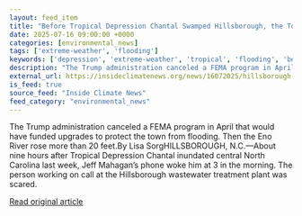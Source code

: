 ```yaml
---
layout: feed_item
title: "Before Tropical Depression Chantal Swamped Hillsborough, the Town Had Been Counting on FEMA"
date: 2025-07-16 09:00:00 +0000
categories: [environmental_news]
tags: ['extreme-weather', 'flooding']
keywords: ['depression', 'extreme-weather', 'tropical', 'flooding', 'before']
description: "The Trump administration canceled a FEMA program in April that would have funded upgrades to protect the town from flooding"
external_url: https://insideclimatenews.org/news/16072025/hillsborough-north-carolina-canceled-fema-program-chantal-damage/
is_feed: true
source_feed: "Inside Climate News"
feed_category: "environmental_news"
---
```


The Trump administration canceled a FEMA program in April that would have funded upgrades to protect the town from flooding. Then the Eno River rose more than 20 feet.By Lisa SorgHILLSBOROUGH, N.C.—About nine hours after Tropical Depression Chantal inundated central North Carolina last week, Jeff Mahagan’s phone woke him at 3 in the morning. The person working on call at the Hillsborough wastewater treatment plant was scared.

[Read original article](https://insideclimatenews.org/news/16072025/hillsborough-north-carolina-canceled-fema-program-chantal-damage/)
